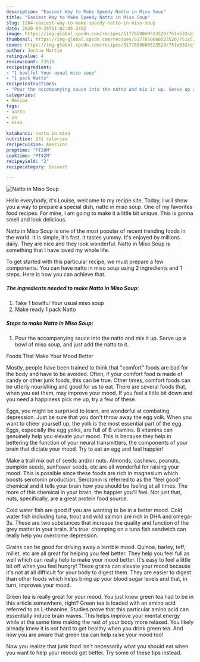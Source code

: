 ```yaml
---
description: "Easiest Way to Make Speedy Natto in Miso Soup"
title: "Easiest Way to Make Speedy Natto in Miso Soup"
slug: 1284-easiest-way-to-make-speedy-natto-in-miso-soup
date: 2020-09-25T11:02:05.245Z
image: https://img-global.cpcdn.com/recipes/5177650860523520/751x532cq70/natto-in-miso-soup-recipe-main-photo.jpg
thumbnail: https://img-global.cpcdn.com/recipes/5177650860523520/751x532cq70/natto-in-miso-soup-recipe-main-photo.jpg
cover: https://img-global.cpcdn.com/recipes/5177650860523520/751x532cq70/natto-in-miso-soup-recipe-main-photo.jpg
author: Joshua Martin
ratingvalue: 4
reviewcount: 23518
recipeingredient:
- "1 bowlful Your usual miso soup"
- "1 pack Natto"
recipeinstructions:
- "Pour the accompanying sauce into the natto and mix it up. Serve up a bowl of miso soup, and just add the natto to it."
categories:
- Recipe
tags:
- natto
- in
- miso

katakunci: natto in miso 
nutrition: 251 calories
recipecuisine: American
preptime: "PT20M"
cooktime: "PT42M"
recipeyield: "2"
recipecategory: Dessert

---
```



![Natto in Miso Soup](https://img-global.cpcdn.com/recipes/5177650860523520/751x532cq70/natto-in-miso-soup-recipe-main-photo.jpg)

Hello everybody, it's Louise, welcome to my recipe site. Today, I will show you a way to prepare a special dish, natto in miso soup. One of my favorites food recipes. For mine, I am going to make it a little bit unique. This is gonna smell and look delicious.



Natto in Miso Soup is one of the most popular of recent trending foods in the world. It is simple, it's fast, it tastes yummy. It's enjoyed by millions daily. They are nice and they look wonderful. Natto in Miso Soup is something that I have loved my whole life.


To get started with this particular recipe, we must prepare a few components. You can have natto in miso soup using 2 ingredients and 1 steps. Here is how you can achieve that.

<!--inarticleads1-->

##### The ingredients needed to make Natto in Miso Soup:

1. Take 1 bowlful Your usual miso soup
1. Make ready 1 pack Natto




<!--inarticleads2-->

##### Steps to make Natto in Miso Soup:

1. Pour the accompanying sauce into the natto and mix it up. Serve up a bowl of miso soup, and just add the natto to it.




Foods That Make Your Mood Better


Mostly, people have been trained to think that "comfort" foods are bad for the body and have to be avoided. Often, if your comfort food is made of candy or other junk foods, this can be true. Other times, comfort foods can be utterly nourishing and good for us to eat. There are several foods that, when you eat them, may improve your mood. If you feel a little bit down and you need a happiness pick me up, try a few of these.

Eggs, you might be surprised to learn, are wonderful at combating depression. Just be sure that you don't throw away the egg yolk. When you want to cheer yourself up, the yolk is the most essential part of the egg. Eggs, especially the egg yolks, are full of B vitamins. B vitamins can genuinely help you elevate your mood. This is because they help in bettering the function of your neural transmitters, the components of your brain that dictate your mood. Try to eat an egg and feel happier!

Make a trail mix out of seeds and/or nuts. Almonds, cashews, peanuts, pumpkin seeds, sunflower seeds, etc are all wonderful for raising your mood. This is possible since these foods are rich in magnesium which boosts serotonin production. Serotonin is referred to as the "feel good" chemical and it tells your brain how you should be feeling at all times. The more of this chemical in your brain, the happier you'll feel. Not just that, nuts, specifically, are a great protein food source.

Cold water fish are good if you are wanting to be in a better mood. Cold water fish including tuna, trout and wild salmon are rich in DHA and omega-3s. These are two substances that increase the quality and function of the grey matter in your brain. It's true: chomping on a tuna fish sandwich can really help you overcome depression. 

Grains can be good for driving away a terrible mood. Quinoa, barley, teff, millet, etc are all great for helping you feel better. They help you feel full as well which can really help to make your mood better. It's easy to feel a little bit off when you feel hungry! These grains can elevate your mood because it's not at all difficult for your body to digest them. They are easier to digest than other foods which helps bring up your blood sugar levels and that, in turn, improves your mood.

Green tea is really great for your mood. You just knew green tea had to be in this article somewhere, right? Green tea is loaded with an amino acid referred to as L-theanine. Studies prove that this particular amino acid can essentially induce brain waves. This helps improve your mental energy while at the same time making the rest of your body more relaxed. You likely already knew it is not hard to get healthy when you drink green tea. And now you are aware that green tea can help raise your mood too!

Now you realize that junk food isn't necessarily what you should eat when you want to help your moods get better. Try  some  of  these  tips  instead.

